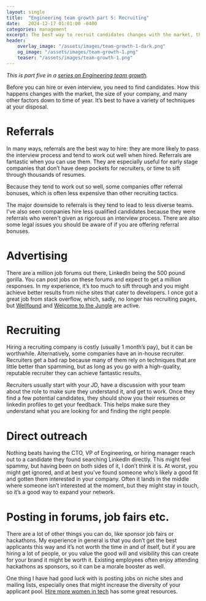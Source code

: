 ```yaml
---
layout: single
title:  "Engineering team growth part 5: Recruiting"
date:   2024-12-17 01:01:00 -0400
categories: management
excerpt: The best way to recruit candidates changes with the market, the size of your company, and many other factors. It’s best to have a variety of techniques at your disposal.
header:
    overlay_image: "/assets/images/team-growth-1-dark.png"
    og_image: "/assets/images/team-growth-1.png"
    teaser: "/assets/images/team-growth-1.png"
---
```

*This is part five in a [series on Engineering team growth](/series/engineering-team-growth/).*

Before you can hire or even interview, you need to find candidates. How this happens changes with the market, the size of your company, and many other factors down to time of year. It’s best to have a variety of techniques at your disposal.

# Referrals

In many ways, referrals are the best way to hire: they are more likely to pass the interview process and tend to work out well when hired. Referrals are fantastic when you can use them. They are especially useful for early stage companies that don’t have deep pockets for recruiters, or time to sift through thousands of resumes.

Because they tend to work out so well, some companies offer referral bonuses, which is often less expensive than other recruiting tactics.

The major downside to referrals is they tend to lead to less diverse teams. I've also seen companies hire less qualified candidates because they were referrals who weren't given as rigorous an interview process. There are also some legal issues you should be aware of if you are offering referral bonuses.

# Advertising

There are a million job forums out there, LinkedIn being the 500 pound gorilla. You can post jobs on these forums and expect to get a million responses. In my experience, it’s too much to sift through and you might achieve better results from niche sites that cater to developers. I once got a great job from stack overflow, which, sadly, no longer has recruiting pages, but [Wellfound](https://wellfound.com) and [Welcome to the Jungle](https://welcometothejungle.com) are active.

# Recruiting

Hiring a recruiting company is costly (usually 1 month’s pay), but it can be worthwhile. Alternatively, some companies have an in-house recruiter. Recruiters get a bad rap because many of them rely on techniques that are little better than spamming, but as long as you go with a high-quality, reputable recruiter they can achieve fantastic results.

Recruiters usually start with your JD, have a discussion with your team about the role to make sure they understand it, and get to work. Once they find a few potential candidates, they should show you their resumes or linkedin profiles to get your feedback. This helps make sure they understand what you are looking for and finding the right people.

# Direct outreach

Nothing beats having the CTO, VP of Engineering, or hiring manager reach out to a candidate they found searching LinkedIn directly. This might feel spammy, but having been on both sides of it, I don’t think it is. At worst, you might get ignored, and at best you’ve found someone who’s likely a good fit and gotten them interested in your company. Often it lands in the middle where someone isn’t interested at the moment, but they might stay in touch, so it’s a good way to expand your network.

# Posting in forums, job fairs etc.

There are a lot of other things you can do, like sponsor job fairs or hackathons. My experience in general is that you don’t get the best applicants this way and it’s not worth the time in and of itself, but if you are hiring a lot of people, or you value the good will and visibility this can create for your brand it might be worth it. Existing employees often enjoy attending hackathons as sponsors, so it can be a morale booster as well.

One thing I have had good luck with is posting jobs on niche sites and mailing lists, especially ones that might increase the diversity of your applicant pool. [Hire more women in tech](https://www.hiremorewomenintech.com/) has some great resources.